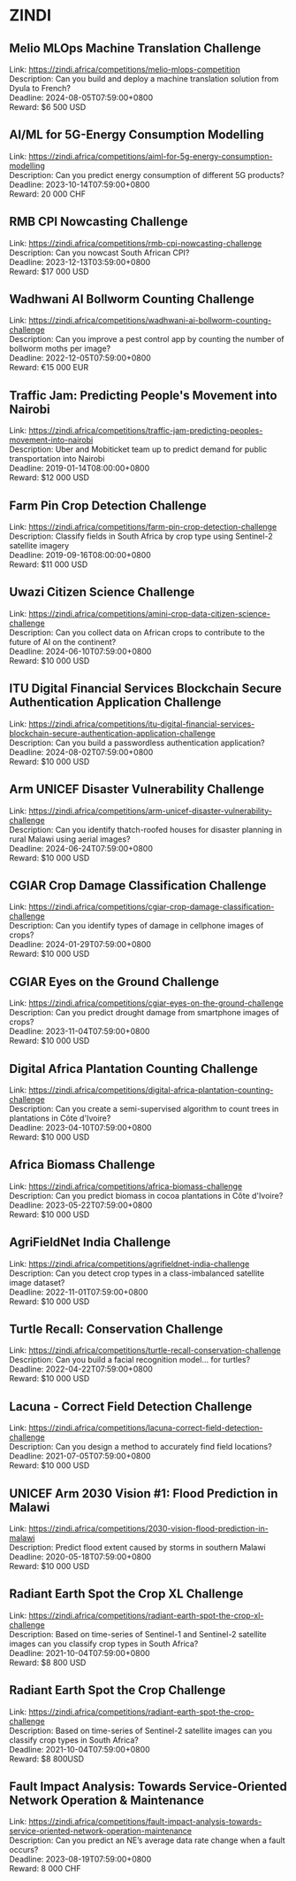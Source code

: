 # ZINDI



## Melio MLOps Machine Translation Challenge

Link: https://zindi.africa/competitions/melio-mlops-competition  
Description: Can you build and deploy a machine translation solution from Dyula to French?  
Deadline: 2024-08-05T07:59:00+0800  
Reward: $6 500 USD  


## AI/ML for 5G-Energy Consumption Modelling 

Link: https://zindi.africa/competitions/aiml-for-5g-energy-consumption-modelling  
Description: Can you predict energy consumption of different 5G products?  
Deadline: 2023-10-14T07:59:00+0800  
Reward: 20 000 CHF  


## RMB CPI Nowcasting Challenge

Link: https://zindi.africa/competitions/rmb-cpi-nowcasting-challenge  
Description: Can you nowcast South African CPI?  
Deadline: 2023-12-13T03:59:00+0800  
Reward: $17 000 USD  


## Wadhwani AI Bollworm Counting Challenge

Link: https://zindi.africa/competitions/wadhwani-ai-bollworm-counting-challenge  
Description: Can you  improve a pest control app by counting the number of bollworm moths per image?  
Deadline: 2022-12-05T07:59:00+0800  
Reward: €15 000 EUR  


## Traffic Jam: Predicting People's Movement into Nairobi

Link: https://zindi.africa/competitions/traffic-jam-predicting-peoples-movement-into-nairobi  
Description: Uber and Mobiticket team up to predict demand for public transportation into Nairobi  
Deadline: 2019-01-14T08:00:00+0800  
Reward: $12 000 USD  


## Farm Pin Crop Detection Challenge

Link: https://zindi.africa/competitions/farm-pin-crop-detection-challenge  
Description: Classify fields in South Africa by crop type using Sentinel-2 satellite imagery  
Deadline: 2019-09-16T08:00:00+0800  
Reward: $11 000 USD  


## Uwazi Citizen Science Challenge

Link: https://zindi.africa/competitions/amini-crop-data-citizen-science-challenge  
Description: Can you collect data on African crops to contribute to the future of AI on the continent?  
Deadline: 2024-06-10T07:59:00+0800  
Reward: $10 000 USD  


## ITU Digital Financial Services Blockchain Secure Authentication Application Challenge

Link: https://zindi.africa/competitions/itu-digital-financial-services-blockchain-secure-authentication-application-challenge  
Description: Can you build a passwordless authentication application?   
Deadline: 2024-08-02T07:59:00+0800  
Reward: $10 000 USD  


## Arm UNICEF Disaster Vulnerability Challenge

Link: https://zindi.africa/competitions/arm-unicef-disaster-vulnerability-challenge  
Description: Can you identify thatch-roofed houses for disaster planning in rural Malawi using aerial images?  
Deadline: 2024-06-24T07:59:00+0800  
Reward: $10 000 USD  


## CGIAR Crop Damage Classification Challenge

Link: https://zindi.africa/competitions/cgiar-crop-damage-classification-challenge  
Description: Can you identify types of damage in cellphone images of crops?  
Deadline: 2024-01-29T07:59:00+0800  
Reward: $10 000 USD  


## CGIAR Eyes on the Ground Challenge

Link: https://zindi.africa/competitions/cgiar-eyes-on-the-ground-challenge  
Description: Can you predict drought damage from smartphone images of crops?  
Deadline: 2023-11-04T07:59:00+0800  
Reward: $10 000 USD  


## Digital Africa Plantation Counting Challenge

Link: https://zindi.africa/competitions/digital-africa-plantation-counting-challenge  
Description: Can you create a semi-supervised algorithm to count trees in plantations in Côte d'Ivoire?  
Deadline: 2023-04-10T07:59:00+0800  
Reward: $10 000 USD  


## Africa Biomass Challenge

Link: https://zindi.africa/competitions/africa-biomass-challenge  
Description: Can you predict biomass in cocoa plantations in Côte d'Ivoire?  
Deadline: 2023-05-22T07:59:00+0800  
Reward: $10 000 USD  


## AgriFieldNet India Challenge

Link: https://zindi.africa/competitions/agrifieldnet-india-challenge  
Description: Can you detect crop types in a class-imbalanced satellite image dataset?  
Deadline: 2022-11-01T07:59:00+0800  
Reward: $10 000 USD  


## Turtle Recall: Conservation Challenge

Link: https://zindi.africa/competitions/turtle-recall-conservation-challenge  
Description: Can you build a facial recognition model... for turtles?  
Deadline: 2022-04-22T07:59:00+0800  
Reward: $10 000 USD  


## Lacuna - Correct Field Detection Challenge

Link: https://zindi.africa/competitions/lacuna-correct-field-detection-challenge  
Description: Can you design a method to accurately find field locations?  
Deadline: 2021-07-05T07:59:00+0800  
Reward: $10 000 USD  


## UNICEF Arm 2030 Vision #1: Flood Prediction in Malawi

Link: https://zindi.africa/competitions/2030-vision-flood-prediction-in-malawi  
Description: Predict flood extent caused by storms in southern Malawi  
Deadline: 2020-05-18T07:59:00+0800  
Reward: $10 000 USD  


## Radiant Earth Spot the Crop XL Challenge

Link: https://zindi.africa/competitions/radiant-earth-spot-the-crop-xl-challenge  
Description: Based on time-series of Sentinel-1 and Sentinel-2 satellite images can you classify crop types in South Africa?  
Deadline: 2021-10-04T07:59:00+0800  
Reward: $8 800 USD  


## Radiant Earth Spot the Crop Challenge

Link: https://zindi.africa/competitions/radiant-earth-spot-the-crop-challenge  
Description: Based on time-series of Sentinel-2 satellite images can you classify crop types in South Africa?  
Deadline: 2021-10-04T07:59:00+0800  
Reward: $8 800USD  


## Fault Impact Analysis: Towards Service-Oriented Network Operation & Maintenance 

Link: https://zindi.africa/competitions/fault-impact-analysis-towards-service-oriented-network-operation-maintenance  
Description: Can you predict an NE’s average data rate change when a fault occurs?  
Deadline: 2023-08-19T07:59:00+0800  
Reward: 8 000 CHF  

